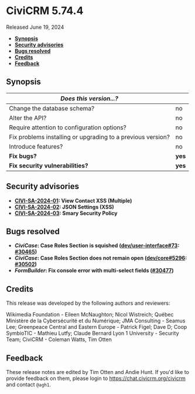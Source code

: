 # CiviCRM 5.74.4

Released June 19, 2024

- **[Synopsis](#synopsis)**
- **[Security advisories](#security)**
- **[Bugs resolved](#bugs)**
- **[Credits](#credits)**
- **[Feedback](#feedback)**

## <a name="synopsis"></a>Synopsis

| *Does this version...?*                                         |          |
| --------------------------------------------------------------- | -------- |
| Change the database schema?                                     | no       |
| Alter the API?                                                  | no       |
| Require attention to configuration options?                     | no       |
| Fix problems installing or upgrading to a previous version?     | no       |
| Introduce features?                                             | no       |
| **Fix bugs?**                                                   | **yes**  |
| **Fix security vulnerabilities?**                               | **yes**  |

## <a name="security"></a>Security advisories

* **[CIVI-SA-2024-01](https://civicrm.org/advisory/civi-sa-2024-01-view-contact-xss): View Contact XSS (Multiple)**
* **[CIVI-SA-2024-02](https://civicrm.org/advisory/civi-sa-2024-02-json-settings-xss): JSON Settings (XSS)**
* **[CIVI-SA-2024-03](https://civicrm.org/advisory/civi-sa-2024-03-smarty-security-policy): Smary Security Policy**

## <a name="bugs"></a>Bugs resolved

* **_CiviCase_: Case Roles Section is squished ([dev/user-interface#73](https://lab.civicrm.org/dev/user-interface/-/issues/73): [#30465](https://github.com/civicrm/civicrm-core/pull/30465))**
* **_CiviCase_: Case Roles Section does not remain open ([dev/core#5296](https://lab.civicrm.org/dev/core/-/issues/5296): [#30502](https://github.com/civicrm/civicrm-core/pull/30502))**
* **_FormBuilder_: Fix console error with multi-select fields ([#30477](https://github.com/civicrm/civicrm-core/pull/30477))**

## <a name="credits"></a>Credits

This release was developed by the following authors and reviewers:

Wikimedia Foundation - Eileen McNaughton; Nicol Wistreich; Québec Ministère de la Cybersécurité et du Numérique; JMA
Consulting - Seamus Lee; Greenpeace Central and Eastern Europe - Patrick Figel; Dave D; Coop SymbioTIC - Mathieu Lutfy;
Claude Bernard Lyon 1 University - Security Team; CiviCRM - Coleman Watts, Tim Otten

## <a name="feedback"></a>Feedback

These release notes are edited by Tim Otten and Andie Hunt.  If you'd like to
provide feedback on them, please login to https://chat.civicrm.org/civicrm and
contact `@agh1`.
